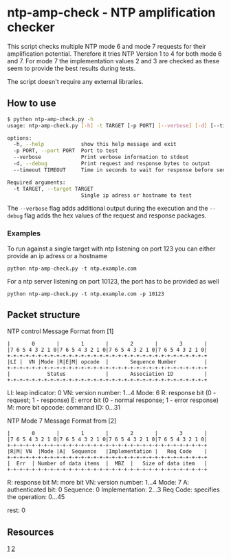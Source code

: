 # ntp-amp-check - NTP amplification checker
This script checks multiple NTP mode 6 and mode 7 requests for their
amplification potential.
Therefore it tries NTP Version 1 to 4 for both mode 6 and 7.
For mode 7 the implementation values 2 and 3 are checked as these seem to
provide the best results during tests.

The script doesn't require any external libraries.

## How to use
```sh
$ python ntp-amp-check.py -h
usage: ntp-amp-check.py [-h] -t TARGET [-p PORT] [--verbose] [-d] [--timeout TIMEOUT]

options:
  -h, --help            show this help message and exit
  -p PORT, --port PORT  Port to test
  --verbose             Print verbose information to stdout
  -d, --debug           Print request and response bytes to output
  --timeout TIMEOUT     Time in seconds to wait for response before sending next request. Default 2

Required arguments:
  -t TARGET, --target TARGET
                        Single ip adress or hostname to test
```

The `--verbose` flag adds additional output during the execution and the
`--debug` flag adds the hex values of the request and response packages.

### Examples
To run against a single target with ntp listening on port 123 you can either provide an ip adress or a hostname

```
python ntp-amp-check.py -t ntp.example.com
```

For a ntp server listening on port 10123, the port has to be provided as well
```
python ntp-amp-check.py -t ntp.example.com -p 10123
```

## Packet structure

NTP control Message Format
from [1]
```
|       0       |       1       |       2       |       3       |
|7 6 5 4 3 2 1 0|7 6 5 4 3 2 1 0|7 6 5 4 3 2 1 0|7 6 5 4 3 2 1 0|
+-+-+-+-+-+-+-+-+-+-+-+-+-+-+-+-+-+-+-+-+-+-+-+-+-+-+-+-+-+-+-+-+
|LI |  VN |Mode |R|E|M| opcode  |       Sequence Number         |
+-+-+-+-+-+-+-+-+-+-+-+-+-+-+-+-+-+-+-+-+-+-+-+-+-+-+-+-+-+-+-+-+
|            Status             |       Association ID          |
+-+-+-+-+-+-+-+-+-+-+-+-+-+-+-+-+-+-+-+-+-+-+-+-+-+-+-+-+-+-+-+-+
```

LI: leap indicator: 0
VN: version number: 1...4
Mode: 6
R: response bit (0 - request; 1 - response)
E: error bit (0 - normal response; 1 - error response)
M: more bit
opcode: command ID: 0...31


NTP Mode 7 Message Format
from [2]
```
|       0       |       1       |       2       |       3       |
|7 6 5 4 3 2 1 0|7 6 5 4 3 2 1 0|7 6 5 4 3 2 1 0|7 6 5 4 3 2 1 0|
+-+-+-+-+-+-+-+-+-+-+-+-+-+-+-+-+-+-+-+-+-+-+-+-+-+-+-+-+-+-+-+-+
|R|M| VN  |Mode |A|  Sequence   |Implementation |   Req Code    |
+-+-+-+-+-+-+-+-+-+-+-+-+-+-+-+-+-+-+-+-+-+-+-+-+-+-+-+-+-+-+-+-+
|  Err  | Number of data items  |  MBZ  |   Size of data item   |
+-+-+-+-+-+-+-+-+-+-+-+-+-+-+-+-+-+-+-+-+-+-+-+-+-+-+-+-+-+-+-+-+
```

R: response bit
M: more bit
VN: version number: 1...4
Mode: 7
A: authenticated bit: 0
Sequence: 0
Implementation: 2...3
Req Code: specifies the operation: 0...45

rest: 0

## Resources

[1](https://datatracker.ietf.org/doc/html/rfc9327#section-2
)
[2](https://blog.qualys.com/vulnerabilities-threat-research/2014/01/21/how-qualysguard-detects-vulnerability-to-ntp-amplification-attacks
)
